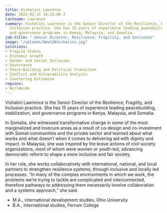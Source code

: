 ```yaml
---
title: Vishalini Lawrence
date: 2022-02-15 10:25:00 Z
lastname: Lawrence
summary: Vishalini Lawrence is the Senior Director of the Resilience, Fragility, and
  Inclusion practice. She has 15 years of experience leading peacebuilding, stabilization,
  and governance programs in Kenya, Malaysia, and Somalia.
job-title: " Senior Director, Resilience, Fragility, and Inclusion"
image: "/uploads/New%20Vishalini.jpg"
solutions:
- Fragile States
- Economic Growth
- Gender and Social Inclusion
- Governance
- Peace-Building and Political Transition
- Conflict and Vulnerability Analysis
- Countering Extremism
regions:
- Worldwide
---
```


Vishalini Lawrence is the Senior Director of the Resilience, Fragility, and Inclusion practice. She has 15 years of experience leading peacebuilding, stabilization, and governance programs in Kenya, Malaysia, and Somalia.

In Somalia, she witnessed transformative change in some of the most marginalized and insecure areas as a result of co-design and co-investment with Somali communities and the private sector and learned about what works and what doesn’t when it comes to delivering aid with dignity and impact. In Malaysia, she was inspired by the brave actions of civil society organizations, most of whom were women or youth-led, advancing democratic reform to shape a more inclusive and fair society. 

In her role, she works collaboratively with international, national, and local partners to strengthen resilience systems, through inclusive and locally led processes. “In many of the complex environments in which we work, the problems we’re trying to tackle are complicated and interconnected, therefore pathways to addressing them necessarily involve collaboration and a systems approach,” she said.

* M.A., international development studies, Ohio University
* B.A., international studies, Ferrum College
